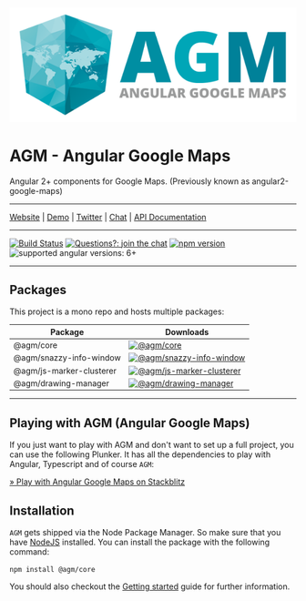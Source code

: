 [![AGM - Angular Google Maps](assets/images/angular-google-maps-logo.png)](https://angular-maps.com/)

# AGM - Angular Google Maps

Angular 2+ components for Google Maps. (Previously known as angular2-google-maps)

---

[Website](https://angular-maps.com/) | [Demo](https://stackblitz.com/edit/angular-google-maps-demo) | [Twitter](https://twitter.com/Sebholstein) | [Chat](https://discord.gg/XAr2ACE) | [API Documentation](https://angular-maps.com/api-docs/)

---

[![Build Status](https://travis-ci.org/SebastianM/angular-google-maps.svg?branch=master)](https://travis-ci.org/SebastianM/angular-google-maps) [![Questions?: join the chat](https://img.shields.io/badge/questions%3F-join%20the%20chat-blue.svg)](https://discord.gg/XAr2ACE) [![npm version](https://badge.fury.io/js/%40agm%2Fcore.svg)](https://www.npmjs.com/package/@agm/core) ![supported angular versions: 6+](https://img.shields.io/badge/supported%20angular%20versions-6+-green.svg)

---

## Packages

This project is a mono repo and hosts multiple packages:

| Package                  | Downloads                                                                                                                                         |
| ------------------------ | ------------------------------------------------------------------------------------------------------------------------------------------------- |
| @agm/core                | [![@agm/core](https://img.shields.io/npm/dm/@agm/core.svg)](https://www.npmjs.com/package/@agm/core)                                              |
| @agm/snazzy-info-window  | [![@agm/snazzy-info-window](https://img.shields.io/npm/dm/@agm/snazzy-info-window.svg)](https://www.npmjs.com/package/@agm/snazzy-info-window)    |
| @agm/js-marker-clusterer | [![@agm/js-marker-clusterer](https://img.shields.io/npm/dm/@agm/js-marker-clusterer.svg)](https://www.npmjs.com/package/@agm/js-marker-clusterer) |
| @agm/drawing-manager | [![@agm/drawing-manager](https://img.shields.io/npm/dm/@agm/drawing-manager.svg)](https://www.npmjs.com/package/@agm/drawing-manager) |

---

## Playing with AGM (Angular Google Maps)

If you just want to play with AGM and don't want to set up a full project, you can use the following Plunker. It has all the dependencies to play with Angular, Typescript and of course `AGM`:

[&raquo; Play with Angular Google Maps on Stackblitz](https://stackblitz.com/edit/angular-google-maps-demo)

## Installation

`AGM` gets shipped via the Node Package Manager. So make sure that you have [NodeJS](https://nodejs.org) installed.
You can install the package with the following command:

```shell
npm install @agm/core
```

You should also checkout the [Getting started](https://angular-maps.com/guides/getting-started/) guide for further information.
